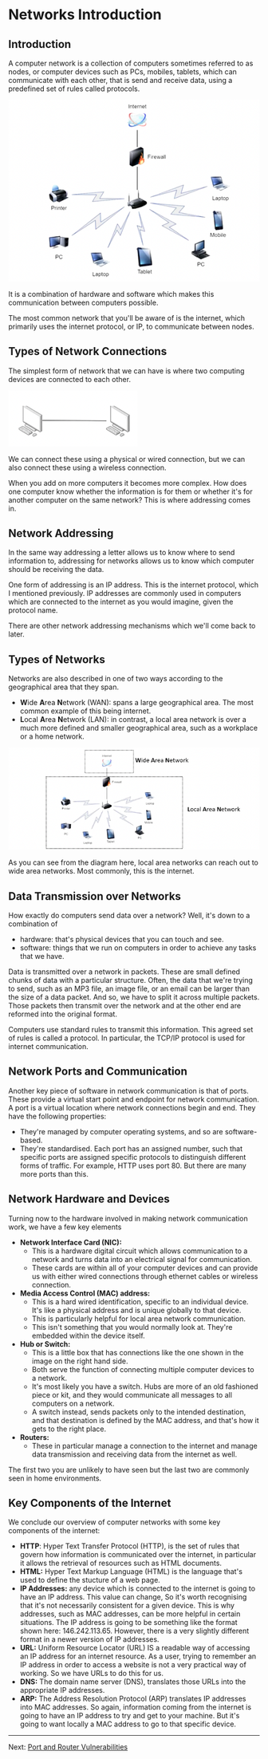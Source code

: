 # Networks Introduction

## Introduction

A computer network is a collection of computers sometimes referred to as nodes, or computer devices such as PCs, mobiles, tablets, which can communicate with each other, that is send and receive data, using a predefined set of rules called protocols. 

![Network diagram](./images/Network_diagram.png)

It is a combination of hardware and software which makes this communication between computers possible.

The most common network that you'll be aware of is the internet, which primarily uses the internet protocol, or IP, to communicate between nodes.

## Types of Network Connections

The simplest form of network that we can have is where two computing devices are connected to each other.

![Simplest network](./images/Simplest_network.png)

We can connect these using a physical or wired connection, but we can also connect these using a wireless connection.

When you add on more computers it becomes more complex. How does one computer know whether the information is for them or whether it's for another computer on the same network? This is where addressing comes in.

## Network Addressing

In the same way addressing a letter allows us to know where to send information to, addressing for networks allows us to know which computer should be receiving the data. 

One form of addressing is an IP address. This is the internet protocol, which I mentioned previously. IP addresses are commonly used in computers which are connected to the internet as you would imagine, given the protocol name. 

There are other network addressing mechanisms which we'll come back to later.

## Types of Networks

Networks are also described in one of two ways according to the geographical area that they span. 
* **W**ide **A**rea **N**etwork (WAN): spans a large geographical area. The most common example of this being internet.
* **L**ocal **A**rea **N**etwork (LAN): in contrast, a local area network is over a much more defined and smaller geographical area, such as a workplace or a home network. 

![LAN connected to WAN](./images/WAN_LAN.png)

As you can see from the diagram here, local area networks can reach out to wide area networks. Most commonly, this is the internet.

## Data Transmission over Networks

How exactly do computers send data over a network? Well, it's down to a combination of 
* hardware: that's physical devices that you can touch and see.
* software: things that we run on computers in order to achieve any tasks that we have.

Data is transmitted over a network in packets. These are small defined chunks of data with a particular structure. Often, the data that we're trying to send, such as an MP3 file, an image file, or an email can be larger than the size of a data packet. And so, we have to split it across multiple packets. Those packets then transmit over the network and at the other end are reformed into the original format. 

Computers use standard rules to transmit this information. This agreed set of rules is called a protocol. In particular, the TCP/IP protocol is used for internet communication.

## Network Ports and Communication

Another key piece of software in network communication is that of ports. These provide a virtual start point and endpoint for network communication. A port is a virtual location where network connections begin and end. They have the following properties:
* They're managed by computer operating systems, and so are software-based. 
* They're standardised. Each port has an assigned number, such that specific ports are assigned specific protocols to distinguish different forms of traffic. For example, HTTP uses port 80. But there are many more ports than this.

## Network Hardware and Devices

Turning now to the hardware involved in making network communication work, we have a few key elements
* **Network Interface Card (NIC):**
    * This is a hardware digital circuit which allows communication to a network and turns data into an electrical signal for communication. 
    * These cards are within all of your computer devices and can provide us with either wired connections through ethernet cables or wireless connection.
* **Media Access Control (MAC) address:**
    * This is a hard wired identification, specific to an individual device. It's like a physical address and is unique globally to that device. 
    * This is particularly helpful for local area network communication. 
    * This isn't something that you would normally look at. They're embedded within the device itself.
* **Hub or Switch:**
    * This is a little box that has connections like the one shown in the image on the right hand side. 
    * Both serve the function of connecting multiple computer devices to a network. 
    * It's most likely you have a switch. Hubs are more of an old fashioned piece or kit, and they would communicate all messages to all computers on a network. 
    * A switch instead, sends packets only to the intended destination, and that destination is defined by the MAC address, and that's how it gets to the right place.
* **Routers:**
    * These in particular manage a connection to the internet and manage data transmission and receiving data from the internet as well.

The first two you are unlikely to have seen but the last two are commonly seen in home environments.

## Key Components of the Internet

We conclude our overview of computer networks with some key components of the internet:

* **HTTP**: Hyper Text Transfer Protocol (HTTP), is the set of rules that govern how information is communicated over the internet, in particular it allows the retrieval of resources such as HTML documents.
* **HTML:** Hyper Text Markup Language (HTML) is the language that's used to define the stucture of a web page.
* **IP Addresses:** any device which is connected to the internet is going to have an IP address. This value can change, So it's worth recognising that it's not necessarily consistent for a given device. This is why addresses, such as MAC addresses, can be more helpful in certain situations. The IP address is going to be something like the format shown here: 146.242.113.65. However, there is a very slightly different format in a newer version of IP addresses.
* **URL:** Uniform Resource Locator (URL) IS a readable way of accessing an IP address for an internet resource. As a user, trying to remember an IP address in order to access a website is not a very practical way of working. So we have URLs to do this for us.
* **DNS:** The domain name server (DNS), translates those URLs into the appropriate IP addresses.
* **ARP:** The Address Resolution Protocol (ARP) translates IP addresses into MAC addresses. So again, information coming from the internet is going to have an IP address to try and get to your machine. But it's going to want locally a MAC address to go to that specific device.

---

Next: [Port and Router Vulnerabilities](Port_and_Router_Vulnerabilities.md)